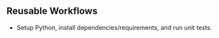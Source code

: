 <h2>Reusable Workflows</h2>
<div>
  <ul>
    <li>Setup Python, install dependencies/requirements, and run unit tests.</li>
  </ul>
</div>
